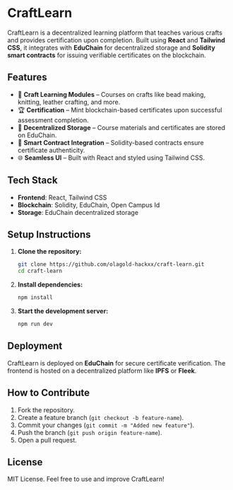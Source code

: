 # CraftLearn

CraftLearn is a decentralized learning platform that teaches various crafts and provides certification upon completion. Built using **React** and **Tailwind CSS**, it integrates with **EduChain** for decentralized storage and **Solidity smart contracts** for issuing verifiable certificates on the blockchain.

## Features
- 🎨 **Craft Learning Modules** – Courses on crafts like bead making, knitting, leather crafting, and more.
- 🏆 **Certification** – Mint blockchain-based certificates upon successful assessment completion.
- 🔗 **Decentralized Storage** – Course materials and certificates are stored on EduChain.
- 📜 **Smart Contract Integration** – Solidity-based contracts ensure certificate authenticity.
- 🌐 **Seamless UI** – Built with React and styled using Tailwind CSS.

## Tech Stack
- **Frontend**: React, Tailwind CSS
- **Blockchain**: Solidity, EduChain, Open Campus Id
- **Storage**: EduChain decentralized storage

## Setup Instructions
1. **Clone the repository:**
   ```bash
   git clone https://github.com/olagold-hackxx/craft-learn.git
   cd craft-learn
   ```
2. **Install dependencies:**
   ```bash
   npm install
   ```
3. **Start the development server:**
   ```bash
   npm run dev
   ```
## Deployment
CraftLearn is deployed on **EduChain** for secure certificate verification. The frontend is hosted on a decentralized platform like **IPFS** or **Fleek**.

## How to Contribute
1. Fork the repository.
2. Create a feature branch (`git checkout -b feature-name`).
3. Commit your changes (`git commit -m "Added new feature"`).
4. Push the branch (`git push origin feature-name`).
5. Open a pull request.

## License
MIT License. Feel free to use and improve CraftLearn!
